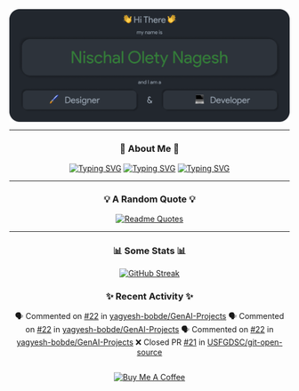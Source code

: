 <img src="./Assets/Header.png" align="center" alt="Nischal Olety Nagesh => Designer & Developer">

<div align="center">

<hr/>

### 🙋 About Me 🙋
[![Typing SVG](https://readme-typing-svg.demolab.com?font=Fira+Code&pause=1000&color=E3B675&center=true&vCenter=true&multiline=false&repeat=false&random=false&width=1080&height=30&lines=I+am+a+Senior+at+the+University+of+South+Florida)](https://git.io/typing-svg)
[![Typing SVG](https://readme-typing-svg.demolab.com?font=Fira+Code&pause=1000&color=7DAC6D&center=true&vCenter=true&multiline=false&repeat=false&random=false&width=1080&height=30&lines=I+am+studying+Computer+Science)](https://git.io/typing-svg)
[![Typing SVG](https://readme-typing-svg.demolab.com?font=Fira+Code&pause=1000&color=E3616A&center=true&vCenter=true&multiline=false&repeat=false&random=false&width=1080&height=30&lines=I+like+to+explore+cool+things+on+the+web+and+geek+out+on+them)](https://git.io/typing-svg)

<hr/>

### 💡 A Random Quote 💡

[![Readme Quotes](https://quotes-github-readme.vercel.app/api?type=horizontal&theme=dark)](https://github.com/piyushsuthar/github-readme-quotes)

<hr/>

### 📊 Some Stats 📊

[![GitHub Streak](https://streak-stats.demolab.com?user=nischalon10&theme=onedark&hide_border=true&exclude_days=Sun%2CSat&background=EBEBEB00)](https://git.io/streak-stats)



<table>
  <tr>

### ✨ Recent Activity ✨
    
  </tr>
  <tr>

<!--START_SECTION:activity-->
 🗣 Commented on [#22](https://github.com/yagyesh-bobde/GenAI-Projects/issues/22#issuecomment-1871418565) in [yagyesh-bobde/GenAI-Projects](https://github.com/yagyesh-bobde/GenAI-Projects)
 🗣 Commented on [#22](https://github.com/yagyesh-bobde/GenAI-Projects/issues/22#issuecomment-1869150407) in [yagyesh-bobde/GenAI-Projects](https://github.com/yagyesh-bobde/GenAI-Projects)
 🗣 Commented on [#22](https://github.com/yagyesh-bobde/GenAI-Projects/issues/22#issuecomment-1869094355) in [yagyesh-bobde/GenAI-Projects](https://github.com/yagyesh-bobde/GenAI-Projects)
 ❌ Closed PR [#21](https://github.com/USFGDSC/git-open-source/pull/21) in [USFGDSC/git-open-source](https://github.com/USFGDSC/git-open-source)
<!--END_SECTION:activity-->
    
  </tr>
</table>

<a href="https://www.buymeacoffee.com/nischalolety" target="_blank"><img src="https://cdn.buymeacoffee.com/buttons/v2/arial-red.png" alt="Buy Me A Coffee" style="height: 60px !important;width: 217px !important;" ></a>

</div>


